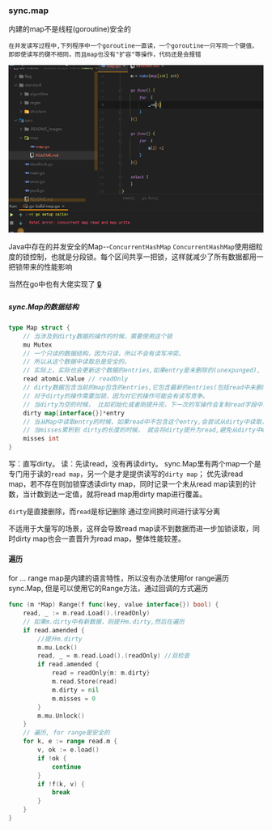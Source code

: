 ### sync.map

内建的map不是线程(goroutine)安全的

`在并发读写过程中,下列程序中一个goroutine一直读，一个goroutine一只写同一个键值，即即使读写的键不相同，而且map也没有"扩容"等操作，代码还是会报错`

![](.README_images/a5350aba.png)

Java中存在的并发安全的Map--`ConcurrentHashMap`
`ConcurrentHashMap`使用细粒度的锁控制，也就是分段锁。每个区间共享一把锁，这样就减少了所有数据都用一把锁带来的性能影响

当然在go中也有大佬实现了 
[🔒](https://github.com/orcaman/concurrent-map/blob/master/README-zh.md)

##### sync.Map的数据结构

```go
type Map struct {
	// 当涉及到dirty数据的操作的时候，需要使用这个锁
	mu Mutex
	// 一个只读的数据结构，因为只读，所以不会有读写冲突。
	// 所以从这个数据中读取总是安全的。
	// 实际上，实际也会更新这个数据的entries,如果entry是未删除的(unexpunged), 并不需要加锁。如果entry已经被删除了，需要加锁，以便更新dirty数据。
	read atomic.Value // readOnly
	// dirty数据包含当前的map包含的entries,它包含最新的entries(包括read中未删除的数据,虽有冗余，但是提升dirty字段为read的时候非常快，不用一个一个的复制，而是直接将这个数据结构作为read字段的一部分),有些数据还可能没有移动到read字段中。
	// 对于dirty的操作需要加锁，因为对它的操作可能会有读写竞争。
	// 当dirty为空的时候， 比如初始化或者刚提升完，下一次的写操作会复制read字段中未删除的数据到这个数据中。
	dirty map[interface{}]*entry
	// 当从Map中读取entry的时候，如果read中不包含这个entry,会尝试从dirty中读取，这个时候会将misses加一，
	// 当misses累积到 dirty的长度的时候， 就会将dirty提升为read,避免从dirty中miss太多次。因为操作dirty需要加锁。
	misses int
}
```

写：直写dirty。 读：先读read，没有再读dirty。
sync.Map里有两个map一个是专门用于读的`read map`，另一个是才是提供读写的`dirty map`；
优先读read map，若不存在则加锁穿透读dirty map，同时记录一个未从read map读到的计数，当计数到达一定值，就将read map用dirty map进行覆盖。



`dirty`是直接删除，而`read`是标记删除
通过空间换时间进行读写分离

不适用于大量写的场景，这样会导致read map读不到数据而进一步加锁读取，同时dirty map也会一直晋升为read map，整体性能较差。




#### 遍历
for ... range map是内建的语言特性，所以没有办法使用for range遍历sync.Map, 但是可以使用它的Range方法，通过回调的方式遍历
```go
func (m *Map) Range(f func(key, value interface{}) bool) {
	read, _ := m.read.Load().(readOnly)
	// 如果m.dirty中有新数据，则提升m.dirty,然后在遍历
	if read.amended {
		//提升m.dirty
		m.mu.Lock()
		read, _ = m.read.Load().(readOnly) //双检查
		if read.amended {
			read = readOnly{m: m.dirty}
			m.read.Store(read)
			m.dirty = nil
			m.misses = 0
		}
		m.mu.Unlock()
	}
	// 遍历, for range是安全的
	for k, e := range read.m {
		v, ok := e.load()
		if !ok {
			continue
		}
		if !f(k, v) {
			break
		}
	}
}
```

